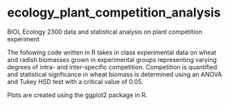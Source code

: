 # ecology_plant_competition_analysis
BIOL Ecology 2300 data and statistical analysis on plant competition experiment

The following code written in R takes in class experimental data on wheat and radish biomasses grown in experimental groups representing varying degrees of intra- and inter-specific competition. Competition is quantified and statistical signficance in wheat biomass is determined using an ANOVA and Tukey HSD test with a critical value of 0.05. 

Plots are created using the ggplot2 package in R. 
